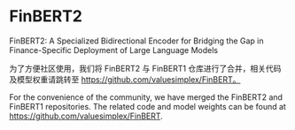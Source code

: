 # FinBERT2
FinBERT2: A Specialized Bidirectional Encoder for Bridging the Gap in Finance-Specific Deployment of Large Language Models

为了方便社区使用，我们将 FinBERT2 与 FinBERT1 仓库进行了合并，相关代码及模型权重请跳转至 https://github.com/valuesimplex/FinBERT。

For the convenience of the community, we have merged the FinBERT2 and FinBERT1 repositories. The related code and model weights can be found at https://github.com/valuesimplex/FinBERT.
